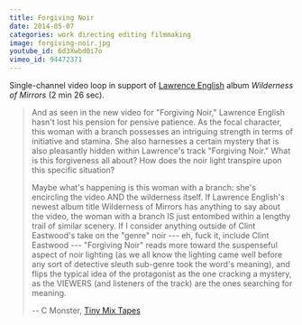 ```yaml
---
title: Forgiving Noir
date: 2014-05-07
categories: work directing editing filmmaking
image: forgiving-noir.jpg
youtube_id: 6d3Xwbd0i7o
vimeo_id: 94472371
---
```


Single-channel video loop in support of [Lawrence English][lpe] album
_Wilderness of Mirrors_ (2 min 26 sec).

> And as seen in the new video for "Forgiving Noir," Lawrence English hasn't
> lost his pension for pensive patience. As the focal character, this woman
> with a branch possesses an intriguing strength in terms of initiative and
> stamina.  She also harnesses a certain mystery that is also pleasantly hidden
> within Lawrence's track "Forgiving Noir." What is this forgiveness all about?
> How does the noir light transpire upon this specific situation?
>
> Maybe what's happening is this woman with a branch: she's encircling the
> video AND the wilderness itself. If Lawrence English's newest album title
> Wilderness of Mirrors has anything to say about the video, the woman with a
> branch IS just entombed within a lengthy trail of similar scenery. If I
> consider anything outside of Clint Eastwood's take on the "genre" noir ---
> eh, fuck it, include Clint Eastwood --- "Forgiving Noir" reads more toward
> the suspenseful aspect of noir lighting (as we all know the lighting came
> well before any sort of detective sleuth sub-genre took the word's meaning),
> and flips the typical idea of the protagonist as the one cracking a mystery,
> as the VIEWERS (and listeners of the track) are the ones searching for
> meaning.
>
> -- C Monster, [Tiny Mix Tapes][tmt]

[tmt]: http://www.tinymixtapes.com/chocolate-grinder/premiere-lawrence-english-forgiving-noir
[lpe]: http://www.lawrenceenglish.com
